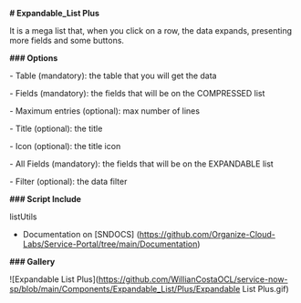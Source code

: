 **# Expandable_List Plus**

It is a mega list that, when you click on a row, the data expands, presenting more fields and some buttons.



**### Options**

\- Table (mandatory): the table that you will get the data

\- Fields (mandatory): the fields that will be on the COMPRESSED list

\- Maximum entries (optional): max number of lines

\- Title (optional): the title

\- Icon (optional): the title icon

\- All Fields (mandatory): the fields that will be on the EXPANDABLE list

\- Filter (optional): the data filter

**### Script Include**

listUtils

- Documentation on [SNDOCS] (https://github.com/Organize-Cloud-Labs/Service-Portal/tree/main/Documentation)

**### Gallery**

![Expandable List Plus](https://github.com/WillianCostaOCL/service-now-sp/blob/main/Components/Expandable_List/Plus/Expandable List Plus.gif)

